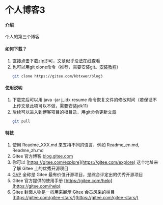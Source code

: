 # 个人博客3

#### 介绍
个人的第三个博客


#### 如何下载？

1.  直接点击下载zip即可，文章似乎没法在线查看
2.  也可以用git clone命令（推荐，需要安装git。[安装教程](https://www.cnblogs.com/xueweisuoyong/p/11914045.html)）
    ```bash
    git clone https://gitee.com/kbtxwer/blog3
    ```

#### 使用说明

1.  下载完后可以用 java -jar j_idx resume 命令恢复文件的修改时间（若保证不上传文章此项可以不做，需要安装jdk11）
2.  后续可以进入到博客项目的根目录，用git命令更新文章
    ```bash
    git pull
    ```

#### 特技

1.  使用 Readme\_XXX.md 来支持不同的语言，例如 Readme\_en.md, Readme\_zh.md
2.  Gitee 官方博客 [blog.gitee.com](https://blog.gitee.com)
3.  你可以 [https://gitee.com/explore](https://gitee.com/explore) 这个地址来了解 Gitee 上的优秀开源项目
4.  [GVP](https://gitee.com/gvp) 全称是 Gitee 最有价值开源项目，是综合评定出的优秀开源项目
5.  Gitee 官方提供的使用手册 [https://gitee.com/help](https://gitee.com/help)
6.  Gitee 封面人物是一档用来展示 Gitee 会员风采的栏目 [https://gitee.com/gitee-stars/](https://gitee.com/gitee-stars/)
